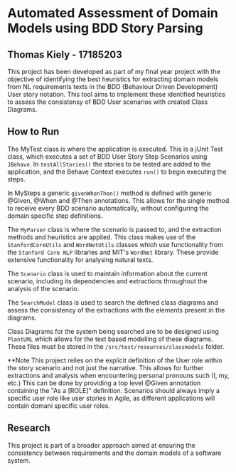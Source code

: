 # Automated Assessment of Domain Models using BDD Story Parsing

## Thomas Kiely - 17185203

This project has been developed as part of my final year project with the objective of identifying the best heuristics for extracting domain models from NL requirements texts in the BDD (Behaviour Driven Development) User story notation. This tool aims to implement these identified heuristics to assess the consistensy of BDD User scenarios with created Class Diagrams.

## How to Run
The MyTest class is where the application is executed. This is a jUnit Test class, which executes a set of BDD User Story Step Scenarios using `JBehave`.
In `testAllStories()` the stories to be tested are added to the application, and the Behave Context executes `run()` to begin executing the steps.

In MySteps a generic `givenWhenThen()` method is defined with generic @Given, @When and @Then annotations. This allows for the single method to receive every BDD scenario automatically, without configuring the domain specific step definitions.

The `MyParser` class is where the scenario is passed to, and the extraction methods and heuristics are applied. This class makes use of the `StanfordCoreUtils` and `WordNetUtils` classes which use functionality from the `Stanford Core NLP` libraries and MIT's `WordNet` library. These provide extensive functionality for analysing natural texts.

The `Scenario` class is used to maintain information about the current scenario, including its dependencies and extractions throughout the analysis of the scenario.

The `SearchModel` class is used to search the defined class diagrams and assess the consistency of the extractions with the elements present in the diagrams.

Class Diagrams for the system being searched are to be designed using `PlantUML` which allows for the text based modelling of these diagrams. These files must be stored in the `/src/test/resources/classmodels` folder. 


**Note This project relies on the explicit definition of the User role within the story scenario and not just the narrative. This allows for further extractions and analysis when encountering personal pronouns such (I, my, etc.)
This can be done by providing a top level @Given annotation containing the "As a [ROLE]" definition.
Scenarios should always imply a specific user role like user stories in Agile, as different applications will contain domani specific user roles. 




## Research
This project is part of a broader approach aimed at ensuring the consistency between requirements and the domain models of a software system.
